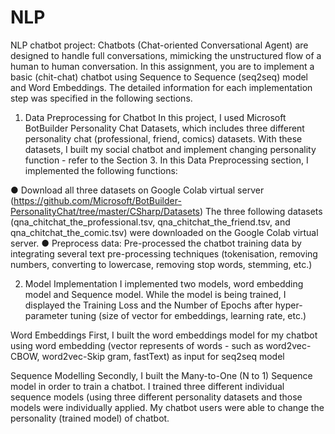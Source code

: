 # NLP
NLP chatbot project: 
Chatbots (Chat-oriented Conversational Agent) are designed to handle full conversations, mimicking the unstructured flow of a human to human conversation. In this assignment, you are to implement a basic (chit-chat) chatbot using Sequence to Sequence (seq2seq) model and Word Embeddings. The detailed information for each implementation step was specified in the following sections.

1.	Data Preprocessing for Chatbot
In this project, I used Microsoft BotBuilder Personality Chat Datasets, which includes three different personality chat (professional, friend, comics) datasets. With these datasets, I built my social chatbot and implement changing personality function - refer to the Section 3. In this Data Preprocessing section, I implemented the following functions:

●	Download all three datasets on Google Colab virtual server
(https://github.com/Microsoft/BotBuilder-PersonalityChat/tree/master/CSharp/Datasets) The three following datasets (qna_chitchat_the_professional.tsv, qna_chitchat_the_friend.tsv, and qna_chitchat_the_comic.tsv) were downloaded on the Google Colab virtual server.
●	Preprocess data: Pre-processed the chatbot training data by integrating several text pre-processing techniques (tokenisation, removing numbers, converting to lowercase, removing stop words, stemming, etc.) 

2.	Model Implementation
I implemented two models, word embedding model and Sequence model. While the model is being trained, I displayed the Training Loss and the Number of Epochs after hyper-parameter tuning (size of vector for embeddings, learning rate, etc.)

Word Embeddings
First, I built the word embeddings model for my chatbot using word embedding (vector represents of words - such as word2vec-CBOW, word2vec-Skip gram, fastText) as input for seq2seq model

Sequence Modelling
Secondly, I built the Many-to-One (N to 1) Sequence model in order to train a chatbot. I trained three different individual sequence models (using three different personality datasets and those models were individually applied. My chatbot users were able to change the personality (trained model) of chatbot.

